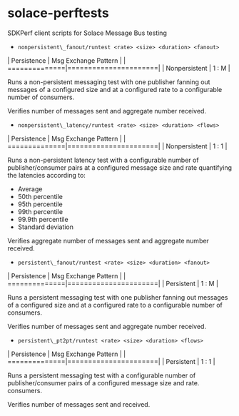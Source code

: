 # solace-perftests

SDKPerf client scripts for Solace Message Bus testing

* `nonpersistent\_fanout/runtest <rate> <size> <duration> <fanout>`

| Persistence   | Msg Exchange Pattern |
| ==============|======================|
| Nonpersistent | 1 : M |

Runs a non-persistent messaging test with one publisher fanning out messages 
of a configured size and at a configured rate to a configurable number of 
consumers.

Verifies number of messages sent and aggregate number received.

* `nonpersistent\_latency/runtest <rate> <size> <duration> <flows>`

| Persistence   | Msg Exchange Pattern |
| ==============|======================|
| Nonpersistent | 1 : 1 |

Runs a non-persistent latency test with a configurable number of publisher/consumer pairs 
at a configured message size and rate quantifying the latencies according to:
* Average
* 50th percentile
* 95th percentile
* 99th percentile
* 99.9th percentile
* Standard deviation

Verifies aggregate number of messages sent and aggregate number received.

* `persistent\_fanout/runtest <rate> <size> <duration> <fanout>`

| Persistence   | Msg Exchange Pattern |
| ==============|======================|
| Persistent    | 1 : M |

Runs a persistent messaging test with one publisher fanning out messages 
of a configured size and at a configured rate to a configurable number of 
consumers.

Verifies number of messages sent and aggregate number received.

* `persistent\_pt2pt/runtest <rate> <size> <duration> <flows>`

| Persistence   | Msg Exchange Pattern |
| ==============|======================|
| Persistent    | 1 : 1 |

Runs a persistent messaging test with a configurable number of publisher/consumer pairs 
of a configured message size and rate.
consumers.

Verifies number of messages sent and received.

